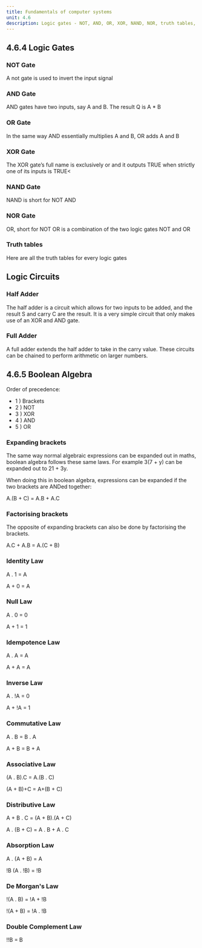 ```yaml
---
title: Fundamentals of computer systems
unit: 4.6
description: Logic gates - NOT, AND, OR, XOR, NAND, NOR, truth tables, boolean expressions, adders, half adders
---
```


## 4.6.4 Logic Gates


### NOT Gate
A not gate is used to invert the input signal
<square-image class="w-64" src="https://upload.wikimedia.org/wikipedia/commons/thumb/6/60/NOT_ANSI_Labelled.svg/120px-NOT_ANSI_Labelled.svg.png"></square-image>




### AND Gate
AND gates have two inputs, say A and B. The result Q is A * B
<square-image class="w-64" src="https://upload.wikimedia.org/wikipedia/commons/thumb/6/60/NOT_ANSI_Labelled.svg/120px-NOT_ANSI_Labelled.svg.png"></square-image>


### OR Gate
In the same way AND essentially multiplies A and B, OR adds A and B
<square-image class="w-64" src="https://upload.wikimedia.org/wikipedia/commons/thumb/1/16/OR_ANSI_Labelled.svg/120px-OR_ANSI_Labelled.svg.png"></square-image>

### XOR Gate
The XOR gate’s full name is exclusively or and it outputs TRUE when strictly one of its
inputs is TRUE<
<square-image class="w-64" src="https://upload.wikimedia.org/wikipedia/commons/thumb/1/17/XOR_ANSI_Labelled.svg/120px-XOR_ANSI_Labelled.svg.png"></square-image>

### NAND Gate
NAND is short for NOT AND
<square-image class="w-64" src="https://upload.wikimedia.org/wikipedia/commons/thumb/e/e6/NAND_ANSI_Labelled.svg/120px-NAND_ANSI_Labelled.svg.png"></square-image>

### NOR Gate
OR, short for NOT OR is a combination of the two logic gates NOT and OR
<square-image class="w-64" src="https://upload.wikimedia.org/wikipedia/commons/thumb/c/c6/NOR_ANSI_Labelled.svg/120px-NOR_ANSI_Labelled.svg.png"></square-image>



<div class="flex flex-col mb-16">
    <div>
      <h3>Truth tables</h3>
      <p>Here are all the truth tables for every logic gates</p>
    </div>
  <square-image src="https://www.researchgate.net/profile/Seth-Abels/publication/291418819/figure/fig3/AS:718510820962304@1548317737478/Summary-of-the-common-Boolean-logic-gates-with-symbols-and-truth-tables.png"></square-image>
</div>

## Logic Circuits

### Half Adder
The half adder is a circuit which allows for two inputs to be added, and the result S and carry C are the result. It is a very
simple circuit that only makes use of an XOR and AND gate.
<square-image src="https://upload.wikimedia.org/wikipedia/commons/thumb/d/d9/Half_Adder.svg/1200px-Half_Adder.svg.png"></square-image>

### Full Adder
A full adder extends the half adder to take in the carry value. These circuits can be chained to perform arithmetic on larger numbers.
<square-image src="https://upload.wikimedia.org/wikipedia/commons/thumb/a/a9/Full-adder.svg/550px-Full-adder.svg.png"></square-image>


## 4.6.5 Boolean Algebra
Order of precedence:
- 1 ) Brackets
- 2 ) NOT
- 3 ) XOR
- 4 ) AND
- 5 ) OR

### Expanding brackets

The same way normal algebraic expressions can be expanded out in maths, boolean algebra follows these same laws. 
For example 3(7 + y) can be expanded out to 21 + 3y.


When doing this in boolean algebra, expressions can be expanded if the two brackets are ANDed together:

A.(B + C) = A.B + A.C

### Factorising brackets

The opposite of expanding brackets can also be done by factorising the brackets.

A.C + A.B = A.(C + B)

### Identity Law
A . 1 = A

A + 0 = A

### Null Law
A . 0 = 0

A + 1 = 1

### Idempotence Law

A . A = A

A + A = A


### Inverse Law

A . !A = 0

A + !A = 1

### Commutative Law

A . B = B . A

A + B = B + A

### Associative Law

(A . B).C = A.(B . C)

(A + B)+C = A+(B + C)

### Distributive Law

A + B . C = (A + B).(A + C)

A . (B + C) = A . B + A . C

### Absorption Law
A . (A + B) = A

!B  (A . !B) = !B


### De Morgan's Law 

!(A . B) = !A + !B

!(A + B) = !A . !B

### Double Complement Law

!!B = B


